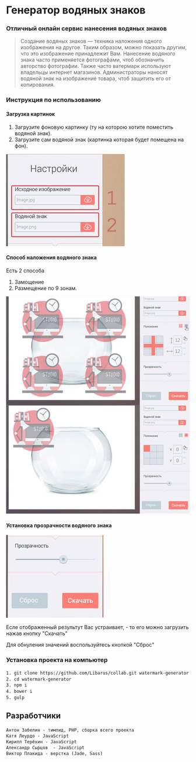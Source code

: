 # Генератор водяных знаков
### Отличный онлайн сервис нанесения водяных знаков
>Создание водяных знаков — техника наложения одного изображения на другое. 
Таким образом, можно показать другим, что это изображение принадлежит Вам. Нанесение водяного знака часто применяется фотографами, чтоб обозначить авторство фотографии. Также часто ватермарк используют владельцы интернет магазинов. Администраторы наносят водяной знак на изображение товара, чтоб защитить его от копирования.

### Инструкция по использованию 

#### Загрузка картинок
1. Загрузите фоновую картинку (ту на которою хотите поместить водяной знак).
2. Загрузите сам водяной знак (картинка которая будет помещена на фон).

![Загрузка изображений](https://github.com/plakyda1/test/blob/master/watermark1down.jpg)
#### Способ наложения водяного знака
Есть 2 способа 

1. Замощение
2. Размещение по 9 зонам.

![Способы наложения](https://github.com/plakyda1/test/blob/master/view.jpg)

#### Установка прозрачности водяного знака

![Прозрачность](https://github.com/plakyda1/test/blob/master/opacity.jpg)

Есле отображенный результут Вас устраивает, - то его можно загрузить нажав кнопку "Скачать"

Для обнуления значений воспользуйтесь кнопкой  "Сброс"

### Установка проекта на компьютер

```sh
1. git clone https://github.com/Libarus/collab.git watermark-generator
2. cd watermark-generator
3. npm i
4. bower i
5. gulp
```
## Разработчики
	Антон Забелин - тимлид, PHP, сборка всего проекта
	Катя Леурдо - JavaScript
	Кирилл Терёхин - JavaScript
	Александр Сырцов  - JavaScript
	Виктор Плакида - верстка (Jade, Sass)



